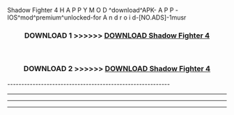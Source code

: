  Shadow Fighter 4  H A P P Y M O D ^download^APK- A P P -IOS^mod^premium^unlocked-for A n d r o i d-[NO.ADS]-1musr



<div align="center">

<h3>DOWNLOAD 1 >>>>>> <a href="https://en-mod.web.app/?en= Shadow Fighter 4 ">DOWNLOAD Shadow Fighter 4  </a></h3><br>

<h3>DOWNLOAD 2 >>>>>> <a href="https://en-mod.web.app/?en= Shadow Fighter 4 ">DOWNLOAD Shadow Fighter 4  </a></h3>

</div>
----------------------------------------------------------

----------------------------------------------------------

----------------------------------------------------------

----------------------------------------------------------




